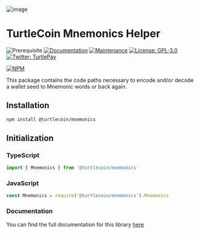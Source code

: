 ![image](https://user-images.githubusercontent.com/34389545/35821974-62e0e25c-0a70-11e8-87dd-2cfffeb6ed47.png)

# TurtleCoin Mnemonics Helper

![Prerequisite](https://img.shields.io/badge/node-%3E%3D12-blue.svg) [![Documentation](https://img.shields.io/badge/documentation-yes-brightgreen.svg)](https://github.com/TurtleCoin/node-turtlecoin-mnemonics#readme) [![Maintenance](https://img.shields.io/badge/Maintained%3F-yes-green.svg)](https://github.com/TurtleCoin/node-turtlecoin-mnemonics/graphs/commit-activity) [![License: GPL-3.0](https://img.shields.io/badge/License-GPL--3.0-yellow.svg)](https://github.com/TurtleCoin/node-turtlecoin-mnemonics/blob/master/LICENSE) [![Twitter: TurtlePay](https://img.shields.io/twitter/follow/_TurtleCoin.svg?style=social)](https://twitter.com/_TurtleCoin)

[![NPM](https://nodeico.herokuapp.com/@turtlecoin/mnemonics.svg)](https://npmjs.com/package/@turtlecoin/mnemonics)

This package contains the code paths necessary to encode and/or decode a wallet seed to Mnemonic words or back again.

## Installation

```bash
npm install @turtlecoin/mnemonics
```

## Initialization

### TypeScript

```typescript
import { Mnemonics } from '@turtlecoin/mnemonics'
```

### JavaScript

```javascript
const Mnemonics = require('@turtlecoin/mnemonics').Mnemonics
```

### Documentation

You can find the full documentation for this library [here](https://mnemonics.turtlecoin.dev)
